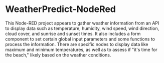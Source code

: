 # WeatherPredict-NodeRed
This Node-RED project appears to gather weather information from an API to display data such as temperature, humidity, wind speed, wind direction, cloud cover, and sunrise and sunset times. It also includes a form component to set certain global input parameters and some functions to process the information. There are specific nodes to display data like maximum and minimum temperatures, as well as to assess if "it's time for the beach," likely based on the weather conditions.
